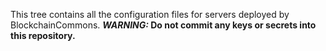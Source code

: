 This tree contains all the configuration files for servers deployed by BlockchainCommons.
**_WARNING:_ Do not commit any keys or secrets into this repository.**
